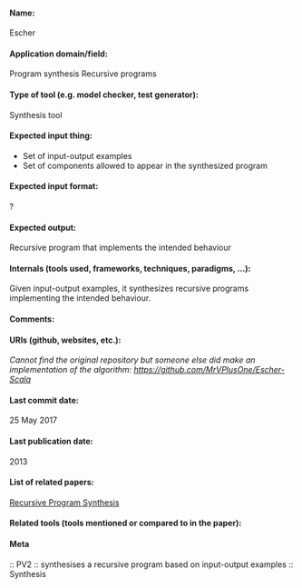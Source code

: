 #### Name:
Escher

#### Application domain/field:
Program synthesis
Recursive programs

#### Type of tool (e.g. model checker, test generator):
Synthesis tool

#### Expected input thing:
- Set of input-output examples
- Set of components allowed to appear in the synthesized program

#### Expected input format:
?

#### Expected output:
Recursive program that implements the intended behaviour

#### Internals (tools used, frameworks, techniques, paradigms, ...):
Given input-output examples, it synthesizes recursive programs implementing the intended behaviour. 

#### Comments:

#### URIs (github, websites, etc.):
*Cannot find the original repository but someone else did make an implementation of the algorithm: https://github.com/MrVPlusOne/Escher-Scala*

#### Last commit date:
25 May 2017

#### Last publication date:
2013

#### List of related papers:
[Recursive Program Synthesis](https://doi.org/10.1007/978-3-642-39799-8_67)

#### Related tools (tools mentioned or compared to in the paper):

#### Meta
:: PV2 :: synthesises a recursive program based on input-output examples
:: Synthesis